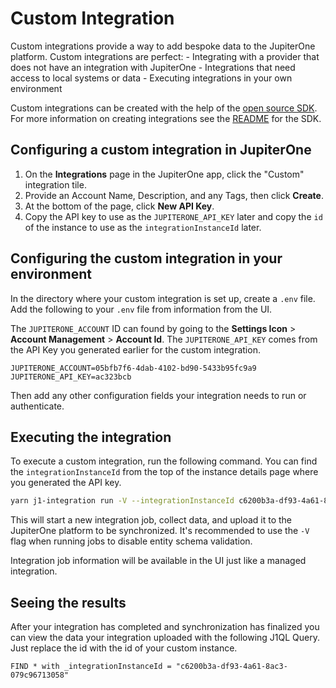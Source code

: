 # Custom Integration

Custom integrations provide a way to add bespoke data to the JupiterOne
platform. Custom integrations are perfect: - Integrating with a provider that
does not have an integration with JupiterOne - Integrations that need access to
local systems or data - Executing integrations in your own environment

Custom integrations can be created with the help of the
[open source SDK](https://github.com/JupiterOne/sdk). For more information on
creating integrations see the
[README](https://github.com/JupiterOne/sdk/blob/main/README.md) for the SDK.

## Configuring a custom integration in JupiterOne

1. On the **Integrations** page in the JupiterOne app, click the "Custom"
   integration tile.
2. Provide an Account Name, Description, and any Tags, then click **Create**.
3. At the bottom of the page, click **New API Key**.
4. Copy the API key to use as the `JUPITERONE_API_KEY` later and copy the `id`
   of the instance to use as the `integrationInstanceId` later.

## Configuring the custom integration in your environment

In the directory where your custom integration is set up,
create a `.env` file. Add the following to your `.env` file from information
from the UI.

The `JUPITERONE_ACCOUNT` ID can found by going to the **Settings Icon** >
**Account Management** > **Account Id**. The `JUPITERONE_API_KEY` comes from the
API Key you generated earlier for the custom integration.

```
JUPITERONE_ACCOUNT=05bfb7f6-4dab-4102-bd90-5433b95fc9a9
JUPITERONE_API_KEY=ac323bcb
```

Then add any other configuration fields your integration needs to run or authenticate.

## Executing the integration

To execute a custom integration, run the following command. You can find the
`integrationInstanceId` from the top of the instance details page where you
generated the API key.

```sh
yarn j1-integration run -V --integrationInstanceId c6200b3a-df93-4a61-8ac3-079c96713058
```

This will start a new integration job, collect data, and upload it to the JupiterOne platform to be synchronized. It's recommended to use the `-V` flag when running jobs to disable entity schema validation.

Integration job information will be available in the UI just like a managed integration.

## Seeing the results

After your integration has completed and synchronization has finalized you can view the data your integration uploaded with the following J1QL Query. Just replace the id with the id of your custom instance.
```
FIND * with _integrationInstanceId = "c6200b3a-df93-4a61-8ac3-079c96713058" 
```